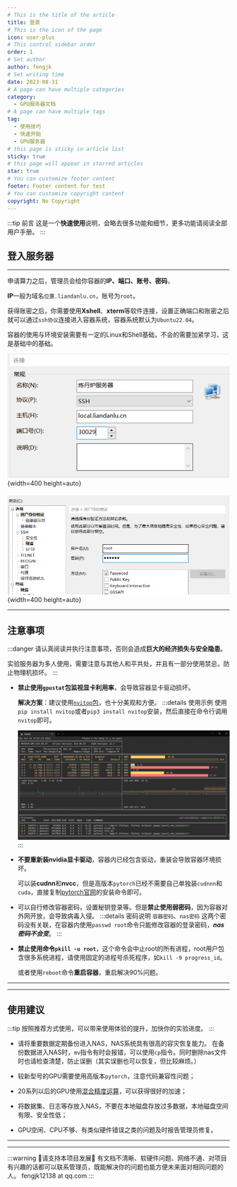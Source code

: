 ```yaml
---
# This is the title of the article
title: 登录
# This is the icon of the page
icon: user-plus
# This control sidebar order
order: 1
# Set author
author: fengjk
# Set writing time
date: 2023-08-31
# A page can have multiple categories
category:
  - GPU服务器文档
# A page can have multiple tags
tag:
  - 使用技巧
  - 快速开始
  - GPU服务器
# this page is sticky in article list
sticky: true
# this page will appear in starred articles
star: true
# You can customize footer content
footer: Footer content for test
# You can customize copyright content
copyright: No Copyright
---
```


:::tip 前言
这是一个**快速使用**说明，会略去很多功能和细节，更多功能请阅读全部用户手册。
:::

## **登入服务器**
---
申请算力之后，管理员会给你容器的**IP、端口、账号、密码**，

**IP**一般为域名`位置.liandanlu.cn`，账号为`root`。

获得账密之后，你需要使用**Xshell**、**xterm**等软件连接，设置正确端口和账密之后就可以通过`ssh协议`连接进入容器系统，容器系统默认为`Ubuntu22.04`。

容器的使用与环境安装需要有一定的Linux和Shell基础，不会的需要加紧学习，这是基础中的基础。

![使用Xshell正确设置地址、端口](./img/xhshell1.png){width=400 height=auto}

![使用Xshell正确设置账密](./img/xhshell2.png){width=400 height=auto}

---
## **注意事项**

:::danger 
请认真阅读并执行注意事项，否则会造成**巨大的经济损失与安全隐患**。

实验服务器为多人使用，需要注意与其他人和平共处，并且有一部分使用禁忌，防止物理机损坏。
:::



- **禁止使用`gpustat`包监视显卡利用率**，会导致容器显卡驱动损坏。

    **解决方案**：建议使用[`nvitop`包](https://github.com/XuehaiPan/nvitop)，也十分美观和方便。
    :::details 使用示例
    使用`pip install nvitop`或者`pip3 install nvitop`安装，然后直接在命令行调用`nvitop`即可。 

    ![nvitop的使用界面](./img/nvitop.png)
    :::
- **不要重新装nvidia显卡驱动**，容器内已经包含驱动，重装会导致容器环境损坏。

    可以装**cudnn**和**nvcc**，但是高版本`pytorch`已经不需要自己单独装`cudnnn`和`cuda`，直接复制[pytorch官网](https://pytorch.org/)的安装命令即可。

- 可以自行修改容器密码，设置秘钥登录等。但是**禁止使用弱密码**，因为容器对外网开放，会导致病毒入侵。
    :::details 密码说明
    `容器密码`、`nas密码` 这两个密码没有关联，在容器内使用`passwd root`命令只能修改容器的登录密码，***nas密码不会变***。
    :::

- **禁止使用命令`pkill -u root`**，这个命令会中止root的所有进程，root用户包含很多系统进程，请使用固定的进程号杀死程序，如`kill -9 progress_id`。

    或者使用`reboot`命令**重启容器**，重启解决90%问题。

---
---
## **使用建议**
:::tip 
按照推荐方式使用，可以带来使用体验的提升，加快你的实验进度。
:::
- 请将重要数据定期备份进入NAS，NAS系统具有很高的容灾恢复能力。 在备份数据进入NAS时，`mv`指令有时会报错，可以使用`cp`指令。同时删除nas文件时也请检查清楚，防止误删（其实误删也可以恢复，但比较麻烦。）

- 较新型号的GPU需要使用高版本`pytorch`，注意代码兼容性问题；

- 20系列以后的GPU使用[混合精度运算](https://zhuanlan.zhihu.com/p/408610877)，可以获得很好的加速；

- 将数据集、日志等存放入NAS，不要在本地磁盘存放过多数据，本地磁盘空间有限、安全性低；

- GPU空闲、CPU不够、有类似硬件错误之类的问题及时报告管理员修复。


---
---
 
:::warning 🎁请支持本项目发展🎁
有文档不清晰、软硬件问题、网络不通、对项目有兴趣的话都可以联系管理员，既能解决你的问题也能方便未来面对相同问题的人。
fengjk12138 at qq.com
:::